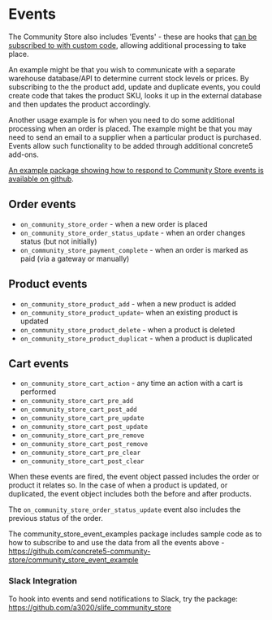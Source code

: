 # Events
 
The Community Store also includes 'Events' - these are hooks that [can be subscribed to with custom code](https://documentation.concrete5.org/developers/framework/application-events/hooking-application-events), allowing additional processing to take place.

An example might be that you wish to communicate with a separate warehouse database/API to determine current stock levels or prices. By subscribing to the the product add, update and duplicate events, you could create code that takes the product SKU, looks it up in the external database and then updates the product accordingly. 

Another usage example is for when you need to do some additional processing when an order is placed. The example might be that you may need to send an email to a supplier when a particular product is purchased. Events allow such functionality to be added through additional concrete5 add-ons.

[An example package showing how to respond to Community Store events is available on github](https://github.com/concrete5-community-store/community_store_event_example).

## Order events
- `on_community_store_order` - when a new order is placed
- `on_community_store_order_status_update` - when an order changes status (but not initially)
- `on_community_store_payment_complete` - when an order is marked as paid (via a gateway or manually)

## Product events
- `on_community_store_product_add` - when a new product is added
- `on_community_store_product_update`- when an existing product is updated
- `on_community_store_product_delete` - when a product is deleted
- `on_community_store_product_duplicat` - when a product is duplicated

## Cart events
- `on_community_store_cart_action` - any time an action with a cart is performed
- `on_community_store_cart_pre_add`
- `on_community_store_cart_post_add`
- `on_community_store_cart_pre_update`
- `on_community_store_cart_post_update`
- `on_community_store_cart_pre_remove`
- `on_community_store_cart_post_remove`
- `on_community_store_cart_pre_clear`
- `on_community_store_cart_post_clear`

When these events are fired, the event object passed includes the order or product it relates so. In the case of when a product is updated, or duplicated, the event object includes both the before and after products. 

The `on_community_store_order_status_update` event also includes the previous status of the order.

The community_store_event_examples package includes sample code as to how to subscribe to and use the data from all the events above - https://github.com/concrete5-community-store/community_store_event_example

### Slack Integration
To hook into events and send notifications to Slack, try the package: https://github.com/a3020/slife_community_store


